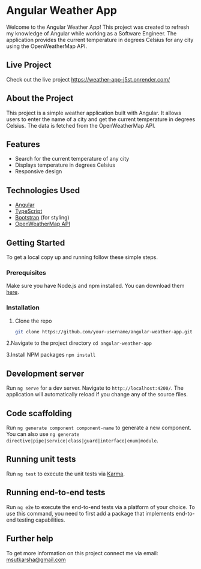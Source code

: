 
# Angular Weather App

Welcome to the Angular Weather App! This project was created to refresh my knowledge of Angular while working as a Software Engineer. The application provides the current temperature in degrees Celsius for any city using the OpenWeatherMap API.

## Live Project

Check out the live project https://weather-app-j5st.onrender.com/
## About the Project

This project is a simple weather application built with Angular. It allows users to enter the name of a city and get the current temperature in degrees Celsius. The data is fetched from the OpenWeatherMap API.

## Features

- Search for the current temperature of any city
- Displays temperature in degrees Celsius
- Responsive design

## Technologies Used

- [Angular](https://angular.io/)
- [TypeScript](https://www.typescriptlang.org/)
- [Bootstrap](https://getbootstrap.com/) (for styling)
- [OpenWeatherMap API](https://openweathermap.org/api)

## Getting Started

To get a local copy up and running follow these simple steps.

### Prerequisites

Make sure you have Node.js and npm installed. You can download them [here](https://nodejs.org/).

### Installation

1. Clone the repo
   ```sh
   git clone https://github.com/your-username/angular-weather-app.git
   
2.Navigate to the project directory
`cd angular-weather-app`

3.Install NPM packages
`npm install`

## Development server

Run `ng serve` for a dev server. Navigate to `http://localhost:4200/`. The application will automatically reload if you change any of the source files.

## Code scaffolding

Run `ng generate component component-name` to generate a new component. You can also use `ng generate directive|pipe|service|class|guard|interface|enum|module`.

## Running unit tests

Run `ng test` to execute the unit tests via [Karma](https://karma-runner.github.io).

## Running end-to-end tests

Run `ng e2e` to execute the end-to-end tests via a platform of your choice. To use this command, you need to first add a package that implements end-to-end testing capabilities.

## Further help

To get more information on this project connect me via email: msutkarsha@gmail.com
